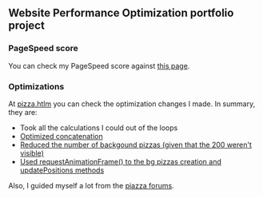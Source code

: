 ## Website Performance Optimization portfolio project

### PageSpeed score
You can check my PageSpeed score against <a href="http://veritoleon.github.io/optimization-project">this page</a>.


### Optimizations
At <a href="http://veritoleon.github.io/optimization-project/views/pizza.html">pizza.htlm</a> you can check the optimization changes I made. In summary, they are:
* Took all the calculations I could out of the loops
* <a href="https://developers.google.com/speed/articles/optimizing-javascript">Optimized concatenation</a>
* <a href="">Reduced the number of backgound pizzas (given that the 200 weren't visible)</a>
* <a href="http://css-tricks.com/using-requestanimationframe/">Used requestAnimationFrame() to the bg pizzas creation and updatePositions methods</a>

Also, I guided myself a lot from the <a href="https://piazza.com/class/i0sf6tsmg0r7do">piazza forums</a>.